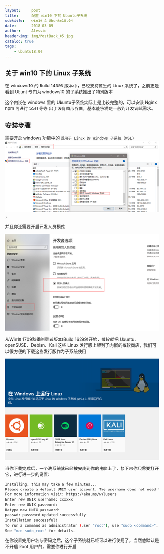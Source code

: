 ```yaml
---
layout:     post
title:      配置 win10 下的 Ubuntu子系统
subtitle:   win10 & Ubuntu18.04
date:       2018-03-09
author:     Alessio
header-img: img/PostBack_05.jpg
catalog: true
tags:
    - Ubuntu18.04
---
```

## 关于 win10 下的 Linux 子系统

在 windows10 的 Build 14393 版本中，已经支持原生的 Linux 系统了，之前更是看到 Ubunt 专门为 windows10 的子系统推出了特别版本

这个内嵌在 windows 里的 Ubuntu子系统实际上是比较完整的，可以安装 Nginx npm 可进行 SSH 等等 出了没有图形界面，基本能够满足一般的开发调试需求。
## 安装步骤
需要开启 windows 功能中的 `适用于 Linux 的 Windows 子系统 (WSL)` ![适用于Linux的Windows子系统(WSL)](https://raw.githubusercontent.com/Zjianru/zjianru.github.io/master/img/win10%26ubuntu_01.png)，

并且你还需要开启开发人员模式

![开启开发人员模式](https://raw.githubusercontent.com/Zjianru/zjianru.github.io/master/img/win10%26ubuntu_02.png)


从Win10 1709秋季创意者版本(Build 16299)开始，微软就把 Ubuntu、openSUSE、Debian、Kali 这些 Linux 发行版上架到了内嵌的微软商店，我们可以很方便的下载这些发行版作为子系统使用

![微软商店](https://raw.githubusercontent.com/Zjianru/zjianru.github.io/master/img/win10%26ubuntu_03.png)

当你下载完成后，一个洗系统就已经被安装到你的电脑上了，接下来你只需要打开它，进行进一步的设置:

```bash
Installing, this may take a few minutes...
Please create a default UNIX user account. The username does not need to match your Windows username.
For more information visit: https://aka.ms/wslusers
Enter new UNIX username: xxxxxx
Enter new UNIX password:
Retype new UNIX password:
passwd: password updated successfully
Installation successful!
To run a command as administrator (user "root"), use "sudo <command>".
See "man sudo_root" for details.
```
在你设置完用户名与密码之后，这个子系统就已经可以进行使用了，当然他默认是不开启 Root 用户的，需要你进行开启
